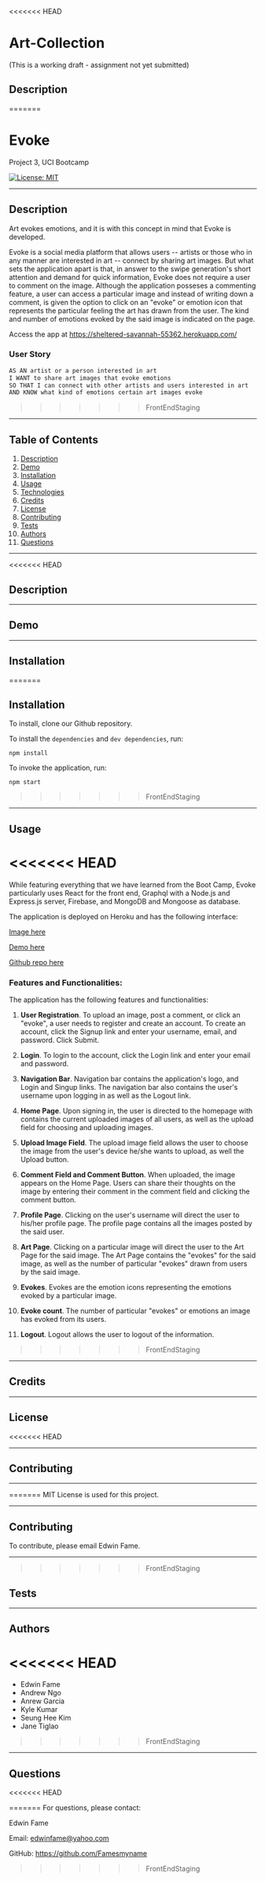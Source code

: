 <<<<<<< HEAD
# Art-Collection


(This is a working draft - assignment not yet submitted)
## Description
=======
# Evoke
Project 3, UCI Bootcamp

[![License: MIT](https://img.shields.io/badge/License-MIT-yellow.svg)](https://opensource.org/licenses/MIT)

---
## Description

Art evokes emotions, and it is with this concept in mind that Evoke is developed. 

Evoke is a social media platform that allows users -- artists or those who in any manner are interested in art -- connect by sharing art images. But what sets the application apart is that, in answer to the swipe generation's short attention and demand for quick information, Evoke does not require a user to comment on the image. Although the application posseses a commenting feature, a user can access a particular image and instead of writing down a comment, is given the option to click on an "evoke" or emotion icon that represents the particular feeling the art has drawn from the user. The kind and number of emotions evoked by the said image is indicated on the page.

Access the app at https://sheltered-savannah-55362.herokuapp.com/


### User Story
```md
AS AN artist or a person interested in art
I WANT to share art images that evoke emotions
SO THAT I can connect with other artists and users interested in art
AND KNOW what kind of emotions certain art images evoke
```

>>>>>>> FrontEndStaging
---

## Table of Contents
1. [Description](#description)
2. [Demo](#demo)
3. [Installation](#installation)
4. [Usage](#usage)
5. [Technologies](#technologies)
6. [Credits](#credits)
7. [License](#license)
8. [Contributing](#contributing)
9. [Tests](#tests)
10. [Authors](#authors)
11. [Questions](#questions)

---
<<<<<<< HEAD
## Description

---

## Demo

---

## Installation

=======
## Installation

To install, clone our Github repository.

To install the `dependencies` and `dev dependencies`, run: 
```
npm install
```

To invoke the application, run:
```
npm start
```

>>>>>>> FrontEndStaging
---

## Usage

<<<<<<< HEAD
=======
While featuring everything that we have learned from the Boot Camp, Evoke particularly uses React for the front end, Graphql with a Node.js and Express.js server, Firebase, and MongoDB and Mongoose as database.

The application is deployed on Heroku and has the following interface:

[Image here]()

[Demo here]()

[Github repo here]()


### Features and Functionalities:

The application has the following features and functionalities:

1. **User Registration**. To upload an image, post a comment, or click an "evoke", a user needs to register and create an account. To create an account, click the Signup link and enter your username, email, and password. Click Submit.

2. **Login**. To login to the account, click the Login link and enter your email and password.

3. **Navigation Bar**. Navigation bar contains the application's logo, and Login and Singup links. The navigation bar also contains the user's username upon logging in as well as the Logout link.

4. **Home Page**. Upon signing in, the user is directed to the homepage with contains the current uploaded images of all users, as well as the upload field for choosing and uploading images. 

5. **Upload Image Field**. The upload image field allows the user to choose the image from the user's device he/she wants to upload, as well the Upload button. 

6. **Comment Field and Comment Button**. When uploaded, the image appears on the Home Page. Users can share their thoughts on the image by entering their comment in the comment field and clicking the comment button.

7. **Profile Page**. Clicking on the user's username will direct the user to his/her profile page. The profile page contains all the images posted by the said user. 

7. **Art Page**. Clicking on a particular image will direct the user to the Art Page for the said image. The Art Page contains the "evokes" for the said image, as well as the number of particular "evokes" drawn from users by the said image.

8. **Evokes**. Evokes are the emotion icons representing the emotions evoked by a particular image.

9. **Evoke count**. The number of particular "evokes" or emotions an image has evoked from its users. 

10. **Logout**. Logout allows the user to logout of the information.

>>>>>>> FrontEndStaging
---
## Credits

---

## License
<<<<<<< HEAD

---

## Contributing

---

=======
MIT License is used for this project. 

---
## Contributing
To contribute, please email Edwin Fame. 

---
>>>>>>> FrontEndStaging
## Tests

---


## Authors
<<<<<<< HEAD
=======
* Edwin Fame
* Andrew Ngo
* Anrew Garcia
* Kyle Kumar
* Seung Hee Kim
* Jane Tiglao
>>>>>>> FrontEndStaging

---


## Questions
<<<<<<< HEAD

=======
For questions, please contact:

Edwin Fame

Email: edwinfame@yahoo.com 

GitHub: https://github.com/Famesmyname
>>>>>>> FrontEndStaging
